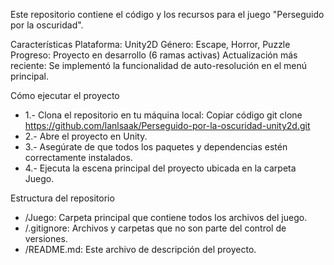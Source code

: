 Este repositorio contiene el código y los recursos para el juego "Perseguido por la oscuridad".

Características
Plataforma: Unity2D
Género: Escape, Horror, Puzzle
Progreso: Proyecto en desarrollo (6 ramas activas)
Actualización más reciente: Se implementó la funcionalidad de auto-resolución en el menú principal.

Cómo ejecutar el proyecto
- 1.- Clona el repositorio en tu máquina local: Copiar código git clone https://github.com/lanlsaak/Perseguido-por-la-oscuridad-unity2d.git
- 2.- Abre el proyecto en Unity.
- 3.- Asegúrate de que todos los paquetes y dependencias estén correctamente instalados.
- 4.- Ejecuta la escena principal del proyecto ubicada en la carpeta Juego.

Estructura del repositorio
- /Juego: Carpeta principal que contiene todos los archivos del juego.
- /.gitignore: Archivos y carpetas que no son parte del control de versiones.
- /README.md: Este archivo de descripción del proyecto.
